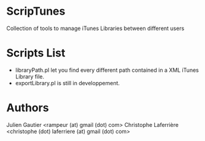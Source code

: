 ScripTunes
==========

Collection of tools to manage iTunes Libraries between different users

Scripts List 
============

* libraryPath.pl let you find every different path contained in a XML iTunes
Library file.
* exportLibrary.pl is still in developpement.

Authors
=======

Julien Gautier <rampeur (at) gmail (dot) com>
Christophe Laferrière <christophe (dot) laferriere (at) gmail (dot) com>
